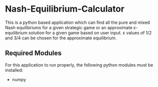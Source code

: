 # Nash-Equilibrium-Calculator
This is a python based application which can find all the pure and mixed Nash equilibriums for a given strategic game or an approximate ε-equilibrium solution for a given game based on user input. ε values of 1/2 and 3/4 can be chosen for the approximate equilibrium.

## Required Modules
For this application to run properly, the following python modules must be installed:
- numpy
